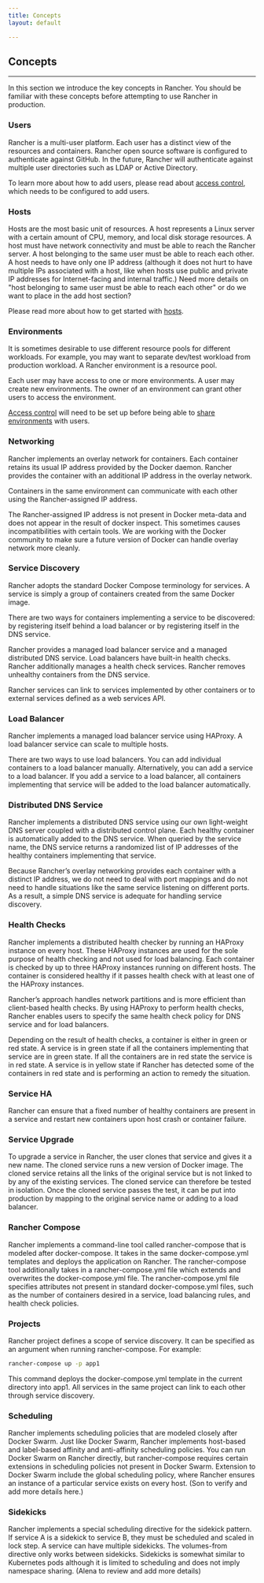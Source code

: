 ```yaml
---
title: Concepts
layout: default

---
```


## Concepts
---

In this section we introduce the key concepts in Rancher. You should be familiar with these concepts before attempting to use Rancher in production.

### Users

Rancher is a multi-user platform. Each user has a distinct view of the resources and containers. Rancher open source software is configured to authenticate against GitHub. In the future, Rancher will authenticate against multiple user directories such as LDAP or Active Directory. 

To learn more about how to add users, please read about [access control]({{site.baseurl}}/docs/configuration/access-control/), which needs to be configured to add users.

<a id="host"></a>

### Hosts

Hosts are the most basic unit of resources. A host represents a Linux server with a certain amount of CPU, memory, and local disk storage resources. A host must have network connectivity and must be able to reach the Rancher server. A host belonging to the same user must be able to reach each other. A host needs to have only one IP address (although it does not hurt to have multiple IPs associated with a host, like when hosts use public and private IP addresses for Internet-facing and internal traffic.)
<span class="highlight">Need more details on "host belonging to same user must be able to reach each other" or do we want to place in the add host section?</span>

Please read more about how to get started with [hosts]({{site.baseurl}}/docs/infrastructure/hosts).
                                                
### Environments

It is sometimes desirable to use different resource pools for different workloads. For example, you may want to separate dev/test workload from production workload. A Rancher environment is a resource pool.

Each user may have access to one or more environments. A user may create new environments. The owner of an environment can grant other users to access the environment.

[Access control]({{site.baseurl}}/docs/configuration/access-control/) will need to be set up before being able to [share environments]({{site.baseurl}}/docs/configuration/environments/) with users. 

### Networking

Rancher implements an overlay network for containers. Each container retains its usual IP address provided by the Docker daemon. Rancher provides the container with an additional IP address in the overlay network.

Containers in the same environment can communicate with each other using the Rancher-assigned IP address.

The Rancher-assigned IP address is not present in Docker meta-data and does not appear in the result of docker inspect. This sometimes causes incompatibilities with certain tools. We are working with the Docker community to make sure a future version of Docker can handle overlay network more cleanly.

### Service Discovery

Rancher adopts the standard Docker Compose terminology for services. A service is simply a group of containers created from the same Docker image.

There are two ways for containers implementing a service to be discovered: by registering itself behind a load balancer or by registering itself in the DNS service.

Rancher provides a managed load balancer service and a managed distributed DNS service. Load balancers have built-in health checks. Rancher additionally manages a health check services. Rancher removes unhealthy containers from the DNS service.

Rancher services can link to services implemented by other containers or to external services defined as a web services API.

### Load Balancer

Rancher implements a managed load balancer service using HAProxy. A load balancer service can scale to multiple hosts.

There are two ways to use load balancers. You can add individual containers to a load balancer manually. Alternatively, you can add a service to a load balancer. If you add a service to a load balancer, all containers implementing that service will be added to the load balancer automatically.

### Distributed DNS Service

Rancher implements a distributed DNS service using our own light-weight DNS server coupled with a distributed control plane. Each healthy container is automatically added to the DNS service. When queried by the service name, the DNS service returns a randomized list of IP addresses of the healthy containers implementing that service.

Because Rancher’s overlay networking provides each container with a distinct IP address, we do not need to deal with port mappings and do not need to handle situations like the same service listening on different ports. As a result, a simple DNS service is adequate for handling service discovery.

### Health Checks

Rancher implements a distributed health checker by running an HAProxy instance on every host. These HAProxy instances are used for the sole purpose of health checking and not used for load balancing. Each container is checked by up to three HAProxy instances running on different hosts. The container is considered healthy if it passes health check with at least one of the HAProxy instances.

Rancher’s approach handles network partitions and is more efficient than client-based health checks. By using HAProxy to perform health checks, Rancher enables users to specify the same health check policy for DNS service and for load balancers.

Depending on the result of health checks, a container is either in green or red state. A service is in green state if all the containers implementing that service are in green state. If all the containers are in red state the service is in red state. A service is in yellow state if Rancher has detected some of the containers in red state and is performing an action to remedy the situation.

### Service HA

Rancher can ensure that a fixed number of healthy containers are present in a service and restart new containers upon host crash or container failure.

### Service Upgrade

To upgrade a service in Rancher, the user clones that service and gives it a new name. The cloned service runs a new version of Docker image. The cloned service retains all the links of the original service but is not linked to by any of the existing services. The cloned service can therefore be tested in isolation. Once the cloned service passes the test, it can be put into production by mapping to the original service name or adding to a load balancer.

### Rancher Compose

Rancher implements a command-line tool called rancher-compose that is modeled after docker-compose. It takes in the same docker-compose.yml templates and deploys the application on Rancher. The rancher-compose tool additionally takes in a rancher-compose.yml file which extends and overwrites the docker-compose.yml file. The rancher-compose.yml file specifies attributes not present in standard docker-compose.yml files, such as the number of containers desired in a service, load balancing rules, and health check policies.

### Projects
Rancher project defines a scope of service discovery. It can be specified as an argument when running rancher-compose. For example:

```bash
rancher-compose up -p app1
```

This command deploys the docker-compose.yml template in the current directory into app1. All services in the same project can link to each other through service discovery.

### Scheduling

Rancher implements scheduling policies that are modeled closely after Docker Swarm. Just like Docker Swarm, Rancher implements host-based and label-based affinity and anti-affinity scheduling policies. You can run Docker Swarm on Rancher directly, but rancher-compose requires certain extensions in scheduling policies not present in Docker Swarm. Extension to Docker Swarm include the global scheduling policy, where Rancher ensures an instance of a particular service exists on every host. (Son to verify and add more details here.)

### Sidekicks

Rancher implements a special scheduling directive for the sidekick pattern. If service A is a sidekick to service B, they must be scheduled and scaled in lock step. A service can have multiple sidekicks. The volumes-from directive only works between sidekicks. Sidekicks is somewhat similar to Kubernetes pods although it is limited to scheduling and does not imply namespace sharing. (Alena to review and add more details)

